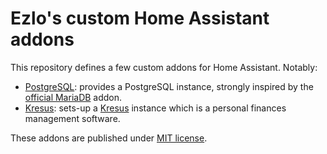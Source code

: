 # Ezlo's custom Home Assistant addons

This repository defines a few custom addons for Home Assistant. Notably:

- [PostgreSQL](./postgres): provides a PostgreSQL instance, strongly inspired by the [official MariaDB](https://github.com/home-assistant/addons/tree/master/mariadb) addon.
- [Kresus](./kresus): sets-up a [Kresus](https://kresus.org/) instance which is a personal finances management software.

These addons are published under [MIT license](./LICENSE).

